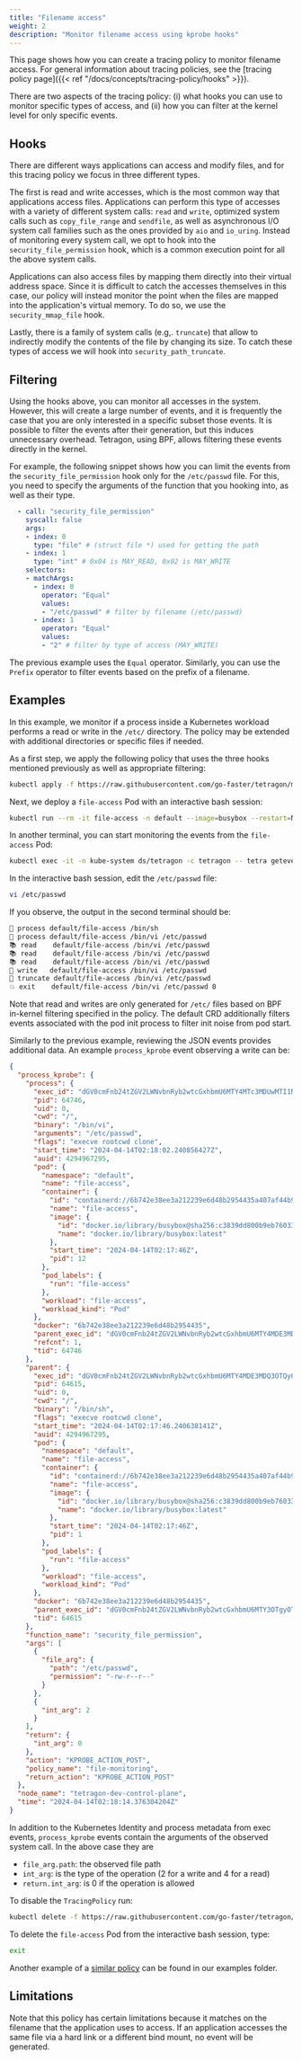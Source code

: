 ```yaml
---
title: "Filename access"
weight: 2
description: "Monitor filename access using kprobe hooks"
---
```


This page shows how you can create a tracing policy to monitor filename access. For general
information about tracing policies, see the [tracing policy page]({{< ref
"/docs/concepts/tracing-policy/hooks" >}}).

There are two aspects of the tracing policy: (i) what hooks you can use to monitor specific types of
access, and (ii) how you can filter at the kernel level for only specific events. 

## Hooks

There are different ways applications can access and modify files, and for this tracing policy we
focus in three different types.

The first is read and write accesses, which is the most common way that applications access files.  Applications can perform this type of accesses with a variety of different system
calls:  `read` and `write`, optimized system calls such as `copy_file_range` and `sendfile`, as well
as asynchronous I/O system call families such as the ones provided by `aio` and `io_uring`. Instead
of monitoring every system call, we opt to hook into the `security_file_permission` hook, which is a
common execution point for all the above system calls.

Applications can also access files by mapping them directly into their virtual address space. Since
it is difficult to catch the accesses themselves in this case, our policy will instead monitor the
point when the files are mapped into the application's virtual memory. To do so, we use the
`security_mmap_file` hook.

Lastly, there is a family of system calls (e.g,. `truncate`) that allow to indirectly modify the
contents of the file by changing its size. To catch these types of access we will hook into
`security_path_truncate`.

## Filtering

Using the hooks above, you can monitor all accesses in the system. However, this will create a large number
of events, and it is frequently the case that you are only interested in a specific subset
those events. It is possible to filter the events after their generation, but this induces
unnecessary overhead. Tetragon, using BPF, allows filtering these events directly in the kernel.

For example, the following snippet shows how you can limit the events from the
`security_file_permission` hook only for the `/etc/passwd` file. For this, you need to specify the
arguments of the function that you hooking into, as well as their type.

```yaml
  - call: "security_file_permission"
    syscall: false
    args:
    - index: 0
      type: "file" # (struct file *) used for getting the path
    - index: 1
      type: "int" # 0x04 is MAY_READ, 0x02 is MAY_WRITE
    selectors:
    - matchArgs:      
      - index: 0
        operator: "Equal"
        values:
        - "/etc/passwd" # filter by filename (/etc/passwd)
      - index: 1
        operator: "Equal"
        values:
        - "2" # filter by type of access (MAY_WRITE)
```

The previous example uses the `Equal` operator. Similarly, you can use the `Prefix` operator to
filter events based on the prefix of a filename.

## Examples

In this example, we monitor if a process inside a Kubernetes workload performs a read or write in
the `/etc/` directory. The policy may be extended with additional directories or specific files if
needed.

As a first step, we apply the following policy that uses the three hooks mentioned previously as
well as appropriate filtering:

```bash
kubectl apply -f https://raw.githubusercontent.com/go-faster/tetragon/main/examples/tracingpolicy/filename_monitoring.yaml
```

Next, we deploy a `file-access` Pod with an interactive bash session:

```bash
kubectl run --rm -it file-access -n default --image=busybox --restart=Never
```

In another terminal, you can start monitoring the events from the `file-access` Pod:

```bash
kubectl exec -it -n kube-system ds/tetragon -c tetragon -- tetra getevents -o compact --namespace default --pod file-access
```

In the interactive bash session, edit the `/etc/passwd` file:

```bash
vi /etc/passwd
```

If you observe, the output in the second terminal should be:

```bash
🚀 process default/file-access /bin/sh
🚀 process default/file-access /bin/vi /etc/passwd
📚 read    default/file-access /bin/vi /etc/passwd
📚 read    default/file-access /bin/vi /etc/passwd
📚 read    default/file-access /bin/vi /etc/passwd
📝 write   default/file-access /bin/vi /etc/passwd
📝 truncate default/file-access /bin/vi /etc/passwd
💥 exit    default/file-access /bin/vi /etc/passwd 0
```

Note that read and writes are only generated for `/etc/` files based on BPF in-kernel filtering
specified in the policy. The default CRD additionally filters events associated with the pod init
process to filter init noise from pod start.

Similarly to the previous example, reviewing the JSON events provides additional data. An example
`process_kprobe` event observing a write can be:

```json
{
  "process_kprobe": {
    "process": {
      "exec_id": "dGV0cmFnb24tZGV2LWNvbnRyb2wtcGxhbmU6MTY4MTc3MDUwMTI1NDI6NjQ3NDY=",
      "pid": 64746,
      "uid": 0,
      "cwd": "/",
      "binary": "/bin/vi",
      "arguments": "/etc/passwd",
      "flags": "execve rootcwd clone",
      "start_time": "2024-04-14T02:18:02.240856427Z",
      "auid": 4294967295,
      "pod": {
        "namespace": "default",
        "name": "file-access",
        "container": {
          "id": "containerd://6b742e38ee3a212239e6d48b2954435a407af44b9a354bdf540db22f460ab40e",
          "name": "file-access",
          "image": {
            "id": "docker.io/library/busybox@sha256:c3839dd800b9eb7603340509769c43e146a74c63dca3045a8e7dc8ee07e53966",
            "name": "docker.io/library/busybox:latest"
          },
          "start_time": "2024-04-14T02:17:46Z",
          "pid": 12
        },
        "pod_labels": {
          "run": "file-access"
        },
        "workload": "file-access",
        "workload_kind": "Pod"
      },
      "docker": "6b742e38ee3a212239e6d48b2954435",
      "parent_exec_id": "dGV0cmFnb24tZGV2LWNvbnRyb2wtcGxhbmU6MTY4MDE3MDQ3OTQyOTg6NjQ2MTU=",
      "refcnt": 1,
      "tid": 64746
    },
    "parent": {
      "exec_id": "dGV0cmFnb24tZGV2LWNvbnRyb2wtcGxhbmU6MTY4MDE3MDQ3OTQyOTg6NjQ2MTU=",
      "pid": 64615,
      "uid": 0,
      "cwd": "/",
      "binary": "/bin/sh",
      "flags": "execve rootcwd clone",
      "start_time": "2024-04-14T02:17:46.240638141Z",
      "auid": 4294967295,
      "pod": {
        "namespace": "default",
        "name": "file-access",
        "container": {
          "id": "containerd://6b742e38ee3a212239e6d48b2954435a407af44b9a354bdf540db22f460ab40e",
          "name": "file-access",
          "image": {
            "id": "docker.io/library/busybox@sha256:c3839dd800b9eb7603340509769c43e146a74c63dca3045a8e7dc8ee07e53966",
            "name": "docker.io/library/busybox:latest"
          },
          "start_time": "2024-04-14T02:17:46Z",
          "pid": 1
        },
        "pod_labels": {
          "run": "file-access"
        },
        "workload": "file-access",
        "workload_kind": "Pod"
      },
      "docker": "6b742e38ee3a212239e6d48b2954435",
      "parent_exec_id": "dGV0cmFnb24tZGV2LWNvbnRyb2wtcGxhbmU6MTY3OTgyOTA2MDc3NTc6NjQ1NjQ=",
      "tid": 64615
    },
    "function_name": "security_file_permission",
    "args": [
      {
        "file_arg": {
          "path": "/etc/passwd",
          "permission": "-rw-r--r--"
        }
      },
      {
        "int_arg": 2
      }
    ],
    "return": {
      "int_arg": 0
    },
    "action": "KPROBE_ACTION_POST",
    "policy_name": "file-monitoring",
    "return_action": "KPROBE_ACTION_POST"
  },
  "node_name": "tetragon-dev-control-plane",
  "time": "2024-04-14T02:18:14.376304204Z"
}
```

In addition to the Kubernetes Identity
and process metadata from exec events, `process_kprobe` events contain
the arguments of the observed system call. In the above case they are

- `file_arg.path`: the observed file path
- `int_arg`: is the type of the operation (2 for a write and 4 for a read)
- `return.int_arg`: is 0 if the operation is allowed

To disable the `TracingPolicy` run:

```bash
kubectl delete -f https://raw.githubusercontent.com/go-faster/tetragon/main/examples/tracingpolicy/filename_monitoring.yaml
```

To delete the `file-access` Pod from the interactive bash session, type:

```bash
exit
```

Another example of a [similar
policy](https://raw.githubusercontent.com/go-faster/tetragon/main/examples/tracingpolicy/filename_monitoring_filtered.yaml)
can be found in our examples folder.

##  Limitations

Note that this policy has certain limitations because it matches on the filename that the
application uses to access. If an application accesses the same file via a hard link or a
different bind mount, no event will be generated.
